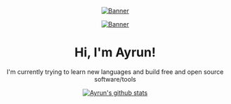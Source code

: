 <p align="center">
  <a href="">
    <img src="https://camo.githubusercontent.com/131cd9a83e36c47b6cbb6424e2e9145041724ef7b4c800450768c644b74aad17/68747470733a2f2f692e6962622e636f2f543063683966472f7070322e706e67" alt="Banner">
  </a>
</p>

<p align="center">
  <a href="">
    <img src="https://c.tenor.com/cpbAghe4zlMAAAAd/tenor.gif" alt="Banner">
  </a>
</p>

<h1 align="center">Hi, I'm <b>Ayrun</b>!</h1>

<p align="center">I'm currently trying to learn new languages and build free and open source software/tools</p>

<!-- <p align="center">
  <strong><a href="https://yuna0x0.com">Website</a></strong> |
  <strong><a href="https://x.com/yunaNULL">Twitter</a></strong> |
  <strong><a href="https://bsky.app/profile/yuna0x0.com">Bluesky</a></strong> |
  <strong><a href="https://discord.gg/nYXzaUS">Discord</a></strong> |
  <strong><a href="https://yuna0x0.com/yuna0x0.asc">PGP</a></strong>
</p> -->

<p align="center">
  <a href="https://github.com/itzAyrun"><img src="https://github-readme-stats.vercel.app/api?username=itzAyrun&hide_border=true&show_icons=true" alt="Ayrun's github stats"></a>
</p>

<!--
**yuna0x0/yuna0x0** is a ✨ _special_ ✨ repository because its `README.md` (this file) appears on your GitHub profile.

Here are some ideas to get you started:

- 🔭 I’m currently working on ...
- 🌱 I’m currently learning ...
- 👯 I’m looking to collaborate on ...
- 🤔 I’m looking for help with ...
- 💬 Ask me about ...
- 📫 How to reach me: ...
- 😄 Pronouns: ...
- ⚡ Fun fact: ...
-->
